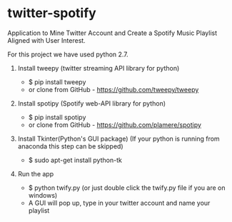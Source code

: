 # twitter-spotify
Application to Mine Twitter Account and Create a Spotify Music Playlist Aligned with User Interest.

For this project we have used python 2.7.

1. Install tweepy (twitter streaming API library for python)
	- $ pip install tweepy
	- or clone from GitHub - https://github.com/tweepy/tweepy

2. Install spotipy (Spotify web-API library for python)
	- $ pip install spotipy
	- or clone from GitHub - https://github.com/plamere/spotipy

3. Install Tkinter(Python's GUI package) (If your python is running from anaconda this step can be skipped)
	- $ sudo apt-get install python-tk

4. Run the app
	- $ python twify.py (or just double click the twify.py file if you are on windows)
	- A GUI will pop up, type in your twitter account and name your playlist
